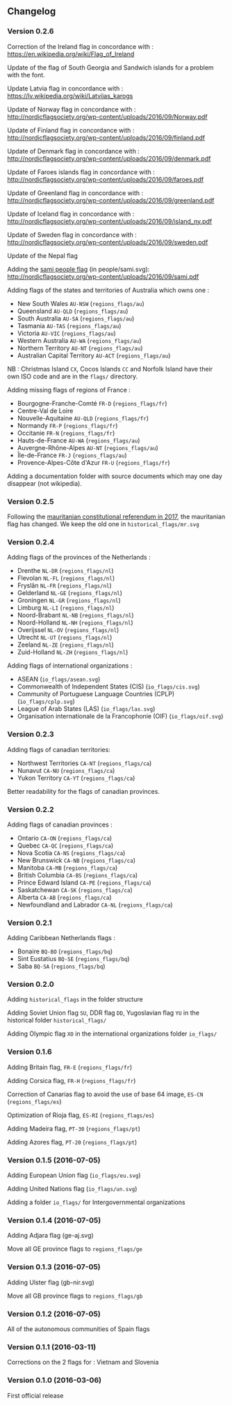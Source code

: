 ## Changelog

### Version 0.2.6

Correction of the Ireland flag in concordance with : https://en.wikipedia.org/wiki/Flag_of_Ireland

Update of the flag of South Georgia and Sandwich islands for a problem with the font.

Update Latvia flag in concordance with : https://lv.wikipedia.org/wiki/Latvijas_karogs

Update of Norway flag in concordance with : http://nordicflagsociety.org/wp-content/uploads/2016/09/Norway.pdf

Update of Finland flag in concordance with : http://nordicflagsociety.org/wp-content/uploads/2016/09/finland.pdf

Update of Denmark flag in concordance with : http://nordicflagsociety.org/wp-content/uploads/2016/09/denmark.pdf

Update of Faroes islands flag in concordance with : http://nordicflagsociety.org/wp-content/uploads/2016/09/faroes.pdf

Update of Greenland flag in concordance with : http://nordicflagsociety.org/wp-content/uploads/2016/09/greenland.pdf

Update of Iceland flag in concordance with : http://nordicflagsociety.org/wp-content/uploads/2016/09/island_ny.pdf

Update of Sweden flag in concordance with : http://nordicflagsociety.org/wp-content/uploads/2016/09/sweden.pdf

Update of the Nepal flag

Adding the [sami people flag](https://en.wikipedia.org/wiki/Sami_people) (in people/sami.svg): http://nordicflagsociety.org/wp-content/uploads/2016/09/sami.pdf

Adding flags of the states and territories of Australia which owns one :

* New South Wales `AU-NSW` (`regions_flags/au`)
* Queensland `AU-QLD` (`regions_flags/au`)
* South Australia `AU-SA` (`regions_flags/au`)
* Tasmania `AU-TAS` (`regions_flags/au`)
* Victoria `AU-VIC` (`regions_flags/au`)
* Western Australia `AU-WA` (`regions_flags/au`)
* Northern Territory `AU-NT` (`regions_flags/au`)
* Australian Capital Territory `AU-ACT` (`regions_flags/au`)

NB : Christmas Island `CX`, Cocos Islands `CC` and Norfolk Island have their own ISO code and are in the `flags/` directory.

Adding missing flags of regions of France :

* Bourgogne-Franche-Comté `FR-D` (`regions_flags/fr`)
* Centre-Val de Loire
* Nouvelle-Aquitaine `AU-QLD` (`regions_flags/fr`)
* Normandy `FR-P` (`regions_flags/fr`)
* Occitanie `FR-N` (`regions_flags/fr`)
* Hauts-de-France `AU-WA` (`regions_flags/au`)
* Auvergne-Rhône-Alpes `AU-NT` (`regions_flags/au`)
* Île-de-France `FR-J` (`regions_flags/au`)
* Provence-Alpes-Côte d'Azur `FR-U` (`regions_flags/fr`)

Adding a documentation folder with source documents which may one day disappear (not wikipedia).

### Version 0.2.5

Following the [mauritanian constitutional referendum in 2017](https://en.wikipedia.org/wiki/Mauritanian_constitutional_referendum,_2017), the mauritanian flag has changed. We keep the old one in `historical_flags/mr.svg`

### Version 0.2.4

Adding flags of the provinces of the Netherlands :

* Drenthe `NL-DR` (`regions_flags/nl`)
* Flevolan `NL-FL` (`regions_flags/nl`)
* Fryslân `NL-FR` (`regions_flags/nl`)
* Gelderland `NL-GE` (`regions_flags/nl`)
* Groningen `NL-GR` (`regions_flags/nl`)
* Limburg `NL-LI` (`regions_flags/nl`)
* Noord-Brabant `NL-NB` (`regions_flags/nl`)
* Noord-Holland `NL-NH` (`regions_flags/nl`)
* Overijssel `NL-OV` (`regions_flags/nl`)
* Utrecht `NL-UT` (`regions_flags/nl`)
* Zeeland `NL-ZE` (`regions_flags/nl`)
* Zuid-Holland `NL-ZH` (`regions_flags/nl`)

Adding flags of international organizations :

* ASEAN (`io_flags/asean.svg`)
* Commonwealth of Independent States (CIS) (`io_flags/cis.svg`)
* Community of Portuguese Language Countries (CPLP) (`io_flags/cplp.svg`)
* League of Arab States (LAS) (`io_flags/las.svg`)
* Organisation internationale de la Francophonie (OIF) (`io_flags/oif.svg`)

### Version 0.2.3

Adding flags of canadian territories:

* Northwest Territories `CA-NT` (`regions_flags/ca`)
* Nunavut `CA-NU` (`regions_flags/ca`)
* Yukon Territory `CA-YT` (`regions_flags/ca`)

Better readability for the flags of canadian provinces.

### Version 0.2.2

Adding flags of canadian provinces  :

* Ontario `CA-ON` (`regions_flags/ca`)
* Quebec `CA-QC` (`regions_flags/ca`)
* Nova Scotia `CA-NS` (`regions_flags/ca`)
* New Brunswick `CA-NB` (`regions_flags/ca`)
* Manitoba `CA-MB` (`regions_flags/ca`)
* British Columbia `CA-BS` (`regions_flags/ca`)
* Prince Edward Island `CA-PE` (`regions_flags/ca`)
* Saskatchewan `CA-SK` (`regions_flags/ca`)
* Alberta `CA-AB` (`regions_flags/ca`)
* Newfoundland and Labrador `CA-NL` (`regions_flags/ca`)

### Version 0.2.1

Adding Caribbean Netherlands flags :

* Bonaire `BQ-BO` (`regions_flags/bq`)
* Sint Eustatius `BQ-SE` (`regions_flags/bq`)
* Saba `BQ-SA` (`regions_flags/bq`)

### Version 0.2.0

Adding `historical_flags` in the folder structure

Adding Soviet Union flag `SU`, DDR flag `DD`, Yugoslavian flag `YU` in the historical folder `historical_flags/`

Adding Olympic flag `XO` in the international organizations folder `io_flags/`

### Version 0.1.6

Adding Britain flag, `FR-E` (`regions_flags/fr`)

Adding Corsica flag, `FR-H` (`regions_flags/fr`)

Correction of Canarias flag to avoid the use of base 64 image, `ES-CN` (`regions_flags/es`)

Optimization of Rioja flag, `ES-RI` (`regions_flags/es`)

Adding Madeira flag, `PT-30` (`regions_flags/pt`)

Adding Azores flag, `PT-20` (`regions_flags/pt`)

### Version 0.1.5 (2016-07-05)

Adding European Union flag (`io_flags/eu.svg`)

Adding United Nations flag (`io_flags/un.svg`)

Adding a folder `io_flags/` for Intergovernmental organizations

### Version 0.1.4 (2016-07-05)

Adding Adjara flag (ge-aj.svg)

Move all GE province flags to `regions_flags/ge`

### Version 0.1.3 (2016-07-05)

Adding Ulster flag (gb-nir.svg)

Move all GB province flags to `regions_flags/gb`

### Version 0.1.2 (2016-07-05)

All of the autonomous communities of Spain flags

### Version 0.1.1 (2016-03-11)

Corrections on the 2 flags for : Vietnam and Slovenia

### Version 0.1.0 (2016-03-06)

First official release